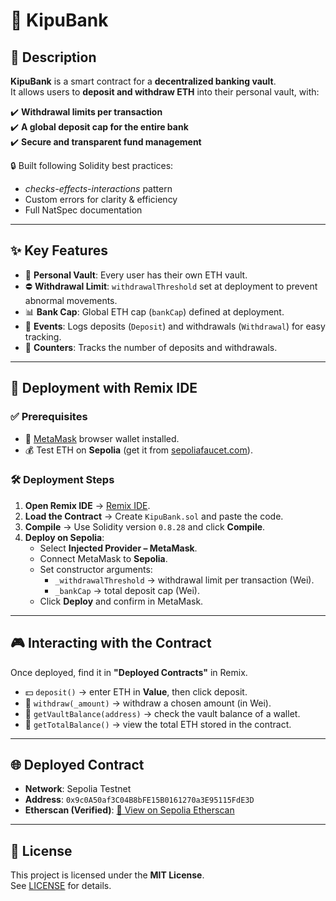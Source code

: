 # 🏦 KipuBank  

## 📖 Description  

**KipuBank** is a smart contract for a **decentralized banking vault**.  
It allows users to **deposit and withdraw ETH** into their personal vault, with:  

✔️ **Withdrawal limits per transaction**  
✔️ **A global deposit cap for the entire bank**  
✔️ **Secure and transparent fund management**  

🔒 Built following Solidity best practices:  
- *checks-effects-interactions* pattern  
- Custom errors for clarity & efficiency  
- Full NatSpec documentation  

---

## ✨ Key Features  

- 🔑 **Personal Vault**: Every user has their own ETH vault.  
- ⛔ **Withdrawal Limit**: `withdrawalThreshold` set at deployment to prevent abnormal movements.  
- 📊 **Bank Cap**: Global ETH cap (`bankCap`) defined at deployment.  
- 📢 **Events**: Logs deposits (`Deposit`) and withdrawals (`Withdrawal`) for easy tracking.  
- 🔄 **Counters**: Tracks the number of deposits and withdrawals.  

---

## 🚀 Deployment with Remix IDE  

### ✅ Prerequisites  

- 🦊 [MetaMask](https://metamask.io/) browser wallet installed.  
- 💰 Test ETH on **Sepolia** (get it from [sepoliafaucet.com](https://sepoliafaucet.com/)).  

### 🛠️ Deployment Steps  

1. **Open Remix IDE** → [Remix IDE](https://remix.ethereum.org/).  
2. **Load the Contract** → Create `KipuBank.sol` and paste the code.  
3. **Compile** → Use Solidity version `0.8.28` and click **Compile**.  
4. **Deploy on Sepolia**:  
   - Select **Injected Provider – MetaMask**.  
   - Connect MetaMask to **Sepolia**.  
   - Set constructor arguments:  
     - `_withdrawalThreshold` → withdrawal limit per transaction (Wei).  
     - `_bankCap` → total deposit cap (Wei).  
   - Click **Deploy** and confirm in MetaMask.  

---

## 🎮 Interacting with the Contract  

Once deployed, find it in **"Deployed Contracts"** in Remix.  

- 💵 `deposit()` → enter ETH in **Value**, then click deposit.  
- 💸 `withdraw(_amount)` → withdraw a chosen amount (in Wei).  
- 📌 `getVaultBalance(address)` → check the vault balance of a wallet.  
- 🏦 `getTotalBalance()` → view the total ETH stored in the contract.  

---

## 🌐 Deployed Contract  

- **Network**: Sepolia Testnet  
- **Address**: `0x9c0A50af3C04B8bFE15B0161270a3E95115FdE3D`  
- **Etherscan (Verified)**: [🔗 View on Sepolia Etherscan](https://sepolia.etherscan.io/address/0x9c0A50af3C04B8bFE15B0161270a3E95115FdE3D#code)  

---

## 📜 License  

This project is licensed under the **MIT License**.  
See [LICENSE](LICENSE) for details.  
